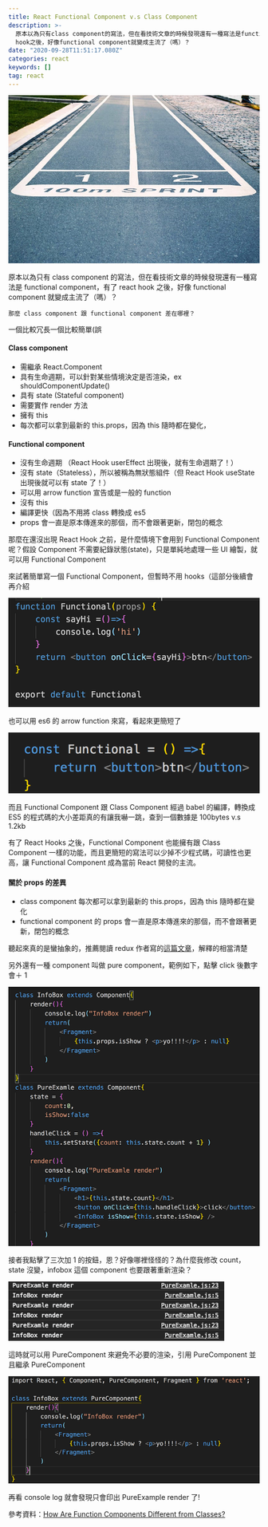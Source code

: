 ```yaml
---
title: React Functional Component v.s Class Component
description: >-
  原本以為只有class component的寫法，但在看技術文章的時候發現還有一種寫法是functional component，有了react
  hook之後，好像functional component就變成主流了（嗎）？
date: "2020-09-28T11:51:17.080Z"
categories: react
keywords: []
tag: react
---
```


![](/img/1__gDyJGYcAAuUNDoI0kH9JEQ.jpeg)

原本以為只有 class component 的寫法，但在看技術文章的時候發現還有一種寫法是 functional component，有了 react hook 之後，好像 functional component 就變成主流了（嗎）？

`那麼 class component 跟 functional component 差在哪裡？`

一個比較冗長一個比較簡單(誤

#### Class component

- 需繼承 React.Component
- 具有生命週期，可以針對某些情境決定是否渲染，ex shouldComponentUpdate()
- 具有 state (Stateful component)
- 需要實作 render 方法
- 擁有 this
- 每次都可以拿到最新的 this.props，因為 this 隨時都在變化，

#### Functional component

- 沒有生命週期 （React Hook userEffect 出現後，就有生命週期了！）
- 沒有 state（Stateless），所以被稱為無狀態組件（但 React Hook useState 出現後就可以有 state 了！）
- 可以用 arrow function 宣告或是一般的 function
- 沒有 this
- 編譯更快（因為不用將 class 轉換成 es5
- props 會一直是原本傳進來的那個，而不會跟著更新，閉包的概念

那麼在還沒出現 React Hook 之前，是什麼情境下會用到 Functional Component 呢？假設 Component 不需要紀錄狀態(state)，只是單純地處理一些 UI 繪製，就可以用 Functional Component

來試著簡單寫一個 Functional Component，但暫時不用 hooks（這部分後續會再介紹

![](/img/1__ns72GIoOf__hNJE2z5Nx7SQ.png)

也可以用 es6 的 arrow function 來寫，看起來更簡短了

![](/img/1__x2SRvQeA2EpX90v4ZUKmDA.png)

而且 Functional Component 跟 Class Component 經過 babel 的編譯，轉換成 ES5 的程式碼的大小差距真的有讓我嚇一跳，查到一個數據是 100bytes v.s 1.2kb

有了 React Hooks 之後，Functional Component 也能擁有跟 Class Component 一樣的功能，而且更簡短的寫法可以少掉不少程式碼，可讀性也更高，讓 Functional Component 成為當前 React 開發的主流。

#### 關於 props 的差異

- class component 每次都可以拿到最新的 this.props，因為 this 隨時都在變化
- functional component 的 props 會一直是原本傳進來的那個，而不會跟著更新，閉包的概念

聽起來真的是蠻抽象的，推薦閱讀 redux 作者寫的[這篇文章](https://overreacted.io/how-are-function-components-different-from-classes/)，解釋的相當清楚

另外還有一種 component 叫做 pure component，範例如下，點擊 click 後數字會＋ 1

![](/img/1__lcZdIbRwYUQSSyfIa3nR__Q.png)

接者我點擊了三次加 1 的按鈕，恩？好像哪裡怪怪的？為什麼我修改 count，state 沒變，infobox 這個 component 也要跟著重新渲染？

![](/img/1__SxloQJO5NvrgiN1uNyvCoQ.png)

這時就可以用 PureComponent 來避免不必要的渲染，引用 PureComponent 並且繼承 PureComponent

![](/img/1__o6YbjWNOKta8__qtLp__g7NA.png)

再看 console log 就會發現只會印出 PureExample render 了!

參考資料：[How Are Function Components Different from Classes?](https://overreacted.io/how-are-function-components-different-from-classes/)
